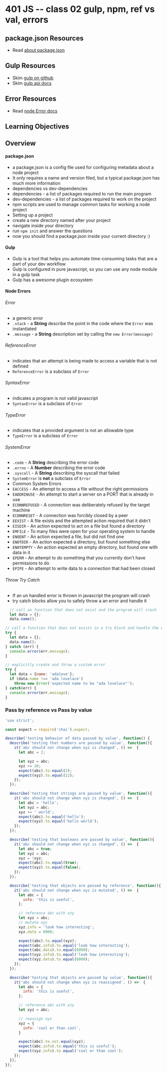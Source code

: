401 JS -- class 02 gulp, npm, ref vs val, errors
===

## package.json Resources
* Read [about package.json]

## Gulp Resources
* Skim [gulp on github]
* Skim [gulp api docs]

## Error Resources
* Read [node Error docs]

## Learning Objectives
<!-- unordered list of learning objectives -->

## Overview
#### package.json
* a package.json is a config file used for configuring metadata about a node project
* It only requires a name and version filed, but a typical package.json has much more information
* dependencies vs dev-dependencies
 * dependencies - a list of packages required to run the main program
 * dev-dependencies - a list of packages required to work on the project
* npm scripts are used to manage common tasks for working a node project  
* Setting up a project
 * create a new directory named after your project
 * navigate inside your directory
 * run `npm init` and answer the questions
 * now you should find a package.json inside your current directory :)

#### Gulp
* Gulp is a tool that helps you automate time-consuming tasks that are a part of your dev workflow
* Gulp is configured in pure javascript, so you can use any node module in a gulp task
* Gulp has a awesome plugin ecosystem

#### Node Errors
###### Error
* a generic error
* `.stack` - a **String** describe the point in the code where the `Error` was instantiated
* `.message` - a **String** description set by calling the `new Error(message)`  

###### ReferenceError
* indicates that an attempt is being made to access a variable that is not defined
* `ReferenceError` is a subclass of `Error`  

###### SyntaxError
* indicates a program is not valid javascript
* `SyntaxError` is a subclass of `Error`  

###### TypeError
* indicates that a provided argument is not an allowable type
* `TypeError` is a subclass of `Error`    

###### SystemError
* `.code` - A **String** describing the error code
* `.errno` - A **Number** describing the error code
* `.syscall` - A **String** describing the syscall that failed
* `SystemError` is **not** a subclass of `Error`
* Common System Errors
 * `EACCESS` - An attempt to access a file without the right permissions
 * `EADDRINUSE` - An attempt to start a server on a PORT that is already in use
 * `ECONNREFUSED` - A connection was deliberately refused by the target machine
 * `ECONNRESET` - A connection was forcibly closed by a peer
 * `EEXIST` - A file exists and the attempted action required that it didn't
 * `EISDIR` - An action expected to act on a file but found a directory
 * `EMFILE` - To many files were open for your operating system to handle
 * `ENOENT` - An action expected a file, but did not find one
 * `ENOTDIR` - An action expected a directory, but found something else
 * `ENOTEMPTY` - An action expected an empty directory, but found one with data in it
 * `EPERM` - An attempt to do something that you currently don't have permissions to do
 * `EPIPE` - An attempt to write data to a connection that had been closed

###### Throw Try Catch
* If an un handled error is thrown in javascript the program will crash
* try catch blocks allow you to safely throw a an error and handle it
``` javascript
  // call an function that does not exist and the program will crash
  let data = {};
  data.name();
```
``` javascript
// call a function that does not exists in a try block and handle the error in a catch block
try {
  let data = {};
  data.name();
} catch (err) {
  console.error(err.message);
}
```  
``` javascript
// explicitly create and throw a custom error
try {
  let data = {name: 'adalove'};
  if (data.name !== 'ada lovelace')
    throw new Error('expected name to be "ada lovelace"');
} catch(err) {
  console.error(err.message);
}
```
### Pass by reference vs Pass by value
``` javascript
'use strict';

const expect = require('chai').expect;

describe('testing behavior of data passed by value', function() {
  describe('testing that numbers are passed by value', function(){
    it('abc should not change when xyz is changed', () =>  {
      let abc = 2;

      let xyz = abc;
      xyz += 10;
      expect(abc).to.equal(2);
      expect(xyz).to.equal(12);
    });
  });

  describe('testing that strings are passed by value', function(){
    it('abc should not change when xyz is changed', () =>  {
      let abc = 'hello';
      let xyz = abc;
      xyz += ' world';
      expect(abc).to.equal('hello');
      expect(xyz).to.equal('hello world');
    });
  });

  describe('testing that booleans are passed by value', function(){
    it('abc should not change when xyz is changed', () =>  {
      let abc = true;
      let xyz = abc;
      xyz = !xyz;
      expect(abc).to.equal(true);
      expect(xyz).to.equal(false);
    });
  });

  describe('testing that objects are passed by reference', function(){
    it('abc should not change when xyz is mutated', () =>  {
      let abc = {
        info: 'this is useful',
      };

      // reference abc with xzy
      let xyz = abc;
      // mutate xyz
      xyz.info = 'look how interesting';
      xyz.data = 6000;

      expect(abc).to.equal(xyz);
      expect(abc.info).to.equal('look how interesting');
      expect(abc.data).to.equal(6000);
      expect(xyz.info).to.equal('look how interesting');
      expect(xyz.data).to.equal(6000);
    });
  });

  describe('testing that objects are passed by value', function(){
    it('abc should not change when xyz is reassigned', () =>  {
      let abc = {
        info: 'this is useful',
      };

      // reference abc with xzy
      let xyz = abc;

      // reassign xyz
      xyz = {
        info: 'cool er than cool',
      }

      expect(abc).to.not.equal(xyz);
      expect(abc.info).to.equal('this is useful');
      expect(xyz.info).to.equal('cool er than cool');
    });
  });
});
```

<!--links -->
[node Error docs]: https://nodejs.org/dist/latest-v6.x/docs/api/errors.html
[about package.json]: https://docs.npmjs.com/files/package.json
[gulp api docs]: https://github.com/gulpjs/gulp/blob/master/docs/API.md
[gulp on github]: https://github.com/gulpjs/gulp
